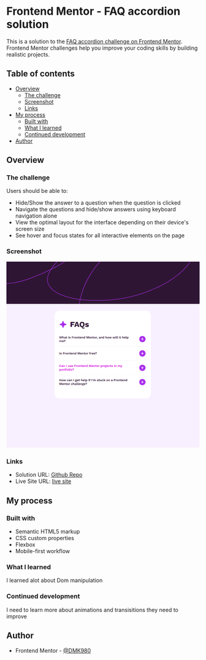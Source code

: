 # Frontend Mentor - FAQ accordion solution

This is a solution to the [FAQ accordion challenge on Frontend Mentor](https://www.frontendmentor.io/challenges/faq-accordion-wyfFdeBwBz). Frontend Mentor challenges help you improve your coding skills by building realistic projects. 

## Table of contents

- [Overview](#overview)
  - [The challenge](#the-challenge)
  - [Screenshot](#screenshot)
  - [Links](#links)
- [My process](#my-process)
  - [Built with](#built-with)
  - [What I learned](#what-i-learned)
  - [Continued development](#continued-development)
- [Author](#author)

## Overview

### The challenge

Users should be able to:

- Hide/Show the answer to a question when the question is clicked
- Navigate the questions and hide/show answers using keyboard navigation alone
- View the optimal layout for the interface depending on their device's screen size
- See hover and focus states for all interactive elements on the page

### Screenshot

![](./assets/images/Screenshot.png)

### Links

- Solution URL: [Github Repo](https://github.com/DMK980/Faq-accordian)
- Live Site URL: [live site](https://faq-accordian-ovia.vercel.app/)

## My process

### Built with

- Semantic HTML5 markup
- CSS custom properties
- Flexbox
- Mobile-first workflow

### What I learned

I learned alot about Dom manipulation 

### Continued development

I need to learn more about animations and transisitions they need to improve

## Author

- Frontend Mentor - [@DMK980](https://www.frontendmentor.io/profile/DMK980)

